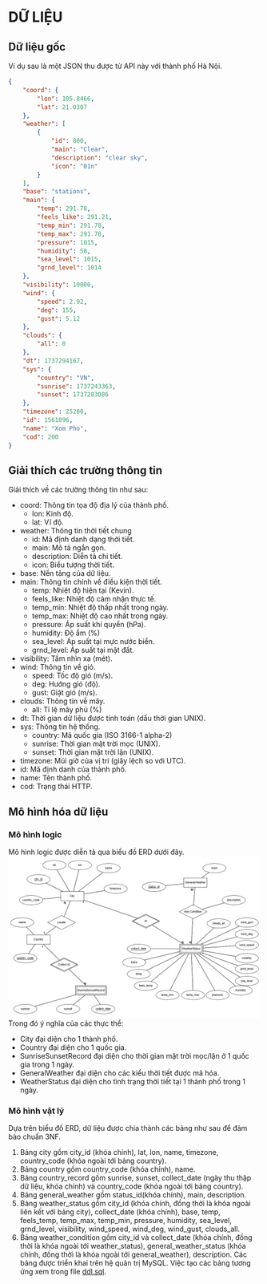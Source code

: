 # DỮ LIỆU
## Dữ liệu gốc
Ví dụ sau là một JSON thu được từ API này với thành phố Hà Nội.
```json
{
    "coord": {
        "lon": 105.8466,
        "lat": 21.0307
    },
    "weather": [
        {
            "id": 800,
            "main": "Clear",
            "description": "clear sky",
            "icon": "01n"
        }
    ],
    "base": "stations",
    "main": {
        "temp": 291.78,
        "feels_like": 291.21,
        "temp_min": 291.78,
        "temp_max": 291.78,
        "pressure": 1015,
        "humidity": 58,
        "sea_level": 1015,
        "grnd_level": 1014
    },
    "visibility": 10000,
    "wind": {
        "speed": 2.92,
        "deg": 155,
        "gust": 5.12
    },
    "clouds": {
        "all": 0
    },
    "dt": 1737294167,
    "sys": {
        "country": "VN",
        "sunrise": 1737243363,
        "sunset": 1737283086
    },
    "timezone": 25200,
    "id": 1561096,
    "name": "Xom Pho",
    "cod": 200
}
```
## Giải thích các trường thông tin
Giải thích về các trường thông tin như sau:
* coord: Thông tin tọa độ địa lý của thành phố.
  * lon: Kinh độ.
  * lat: Vĩ độ.
* weather: Thông tin thời tiết chung
  * id: Mã định danh dạng thời tiết.
  * main: Mô tả ngắn gọn.
  * description: Diễn tả chi tiết.
  * icon: Biểu tượng thời tiết.
* base: Nền tảng của dữ liệu.
* main: Thông tin chính về điều kiện thời tiết.
  * temp: Nhiệt độ hiện tại (Kevin).
  * feels_like: Nhiệt độ cảm nhận thực tế.
  * temp_min: Nhiệt độ thấp nhất trong ngày.
  * temp_max: Nhiệt độ cao nhất trong ngày.
  * pressure: Áp suất khí quyển (hPa).
  * humidity: Độ ẩm (%)
  * sea_level: Áp suất tại mực nước biển.
  * grnd_level: Áp suất tại mặt đất.
* visibility: Tầm nhìn xa (mét).
* wind: Thông tin về gió.
  * speed: Tốc độ gió (m/s).
  * deg: Hướng gió (độ).
  * gust: Giật gió (m/s).
* clouds: Thông tin về mây.
  * all: Tỉ lệ mây phủ (%)
* dt: Thời gian dữ liệu được tính toán (dấu thời gian UNIX).
* sys: Thông tin hệ thống.
  * country: Mã quốc gia (ISO 3166-1 alpha-2)
  * sunrise: Thời gian mặt trời mọc (UNIX).
  * sunset: Thời gian mặt trời lặn (UNIX).
* timezone: Múi giờ của vị trí (giây lệch so với UTC).
* id: Mã định danh của thành phố.
* name: Tên thành phố.
* cod: Trạng thái HTTP.
## Mô hình hóa dữ liệu
### Mô hình logic
Mô hình logic được diễn tả qua biểu đồ ERD dưới đây.
![ER Diagram](Weather_VietNam_ERD.png)
Trong đó ý nghĩa của các thực thể:
* City đại diện cho 1 thành phố.
* Country đại diện cho 1 quốc gia.
* SunriseSunsetRecord đại diện cho thời gian mặt trời mọc/lặn ở 1 quốc gia trong 1 ngày.
* GeneralWeather đại diện cho các kiểu thời tiết được mã hóa.
* WeatherStatus đại diện cho tình trạng thời tiết tại 1 thành phố trong 1 ngày.
### Mô hình vật lý
Dựa trên biểu đồ ERD, dữ liệu được chia thành các bảng như sau để đảm bảo chuẩn 3NF.
1. Bảng city gồm city_id (khóa chính), lat, lon, name, timezone, country_code (khóa ngoài tới bảng country). 
2. Bảng country gồm country_code (khóa chính), name.
3. Bảng country_record gồm sunrise, sunset, collect_date (ngày thu thập dữ liệu, khóa chính) và country_code (khóa ngoài tới bảng country).
4. Bảng general_weather gồm status_id(khóa chính), main, description. 
5. Bảng weather_status gồm city_id (khóa chính, đồng thời là khóa ngoài liên kết với bảng city), collect_date (khóa chính), base, temp, feels_temp, temp_max, temp_min, pressure, humidity, sea_level, grnd_level, visibility, wind_speed, wind_deg, wind_gust, clouds_all.
6. Bảng weather_condition gồm city_id và collect_date (khóa chính, đồng thời là khóa ngoài tới weather_status), general_weather_status (khóa chính, đồng thời là khóa ngoài tới general_weather), description.
Các bảng được triển khai trên hệ quản trị MySQL.
Việc tạo các bảng tương ứng xem trong file [ddl.sql](ddl.sql).